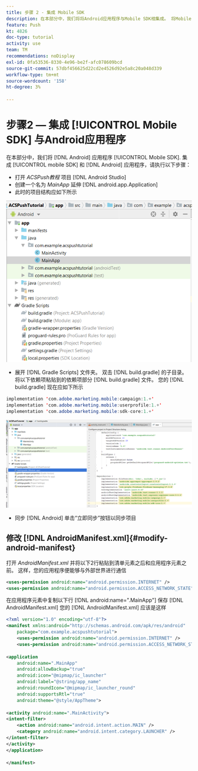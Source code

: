 ```yaml
---
title: 步骤 2 - 集成 Mobile SDK
description: 在本部分中，我们将将Android应用程序与Mobile SDK相集成。 将Mobile SDK与Android应用程序集成
feature: Push
kt: 4826
doc-type: tutorial
activity: use
team: TM
recommendations: noDisplay
exl-id: 0fa53536-8330-4e96-be2f-afc078609bcd
source-git-commit: 57dbf456625d22cd2e4526d92e5a8c20a048d339
workflow-type: tm+mt
source-wordcount: '158'
ht-degree: 3%

---
```


# 步骤2 — 集成 [!UICONTROL Mobile SDK] 与Android应用程序

在本部分中，我们将 [!DNL Android] 应用程序 [!UICONTROL Mobile SDK]. 集成 [!UICONTROL mobile SDK] 和 [!DNL Android] 应用程序，请执行以下步骤：

* 打开 *ACSPush教程* 项目 [!DNL Android Studio]
* 创建一个名为 *MainApp* 延伸 [!DNL android.app.Application]
* 此时的项目结构应如下所示

![主应用程序](assets/android-main-app.PNG)

* 展开 [!DNL Gradle Scripts] 文件夹。 双击 [!DNL build.gradle] 的子目录。 将以下依赖项粘贴到的依赖项部分 [!DNL build.gradle] 文件。 您的 [!DNL build.gradle] 现在应如下所示

<!--
Removed `{.line-numbers}` below
-->

```java
implementation 'com.adobe.marketing.mobile:campaign:1.+'
implementation 'com.adobe.marketing.mobile:userprofile:1.+'
implementation 'com.adobe.marketing.mobile:sdk-core:1.+'
```

![模块 — Gradle](assets/module-build-gradle.PNG)

* 同步 [!DNL Android] 单击“立即同步”按钮以同步项目

## 修改 [!DNL AndroidManifest.xml]{#modify-android-manifest}

打开 *AndroidManifest.xml* 并将以下2行粘贴到清单元素之后和应用程序元素之前。 这样，您的应用程序便能够与外部世界进行通信

<!--
Removed `{.line-numbers}` below
-->

```xml
<uses-permission android:name="android.permission.INTERNET" />
<uses-permission android:name="android.permission.ACCESS_NETWORK_STATE" />
```

在应用程序元素中复制以下行
[!DNL android:name=".MainApp"]
保存 [!DNL AndroidManifest.xml]
您的 [!DNL AndroidManifest.xml] 应该是这样

<!--
Removed `{.line-numbers}` below
-->

```xml
<?xml version="1.0" encoding="utf-8"?>
<manifest xmlns:android="http://schemas.android.com/apk/res/android"
    package="com.example.acspushtutorial">
    <uses-permission android:name="android.permission.INTERNET" />
    <uses-permission android:name="android.permission.ACCESS_NETWORK_STATE" />

<application
    android:name=".MainApp"
    android:allowBackup="true"
    android:icon="@mipmap/ic_launcher"
    android:label="@string/app_name"
    android:roundIcon="@mipmap/ic_launcher_round"
    android:supportsRtl="true"
    android:theme="@style/AppTheme">

<activity android:name=".MainActivity">
<intent-filter>
    <action android:name="android.intent.action.MAIN" />
    <category android:name="android.intent.category.LAUNCHER" />
</intent-filter>
</activity>
</application>

</manifest>
```

